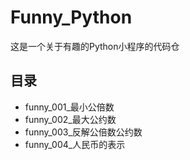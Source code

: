 # Funny_Python
这是一个关于有趣的Python小程序的代码仓

## 目录
- funny\_001_最小公倍数
- funny\_002_最大公约数
- funny\_003_反解公倍数公约数
- funny\_004_人民币的表示
